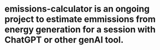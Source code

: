# emissions-calculator is an ongoing project to estimate emmissions from energy generation for a session with ChatGPT or other genAI tool.

